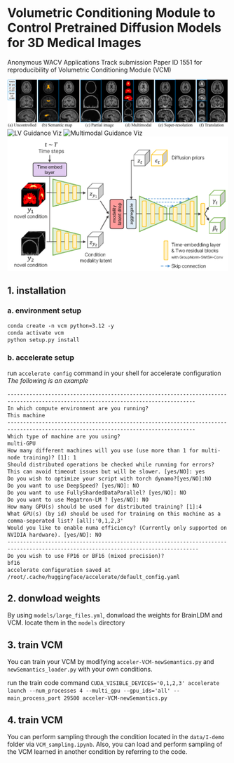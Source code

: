 # Volumetric Conditioning Module to Control Pretrained Diffusion Models for 3D Medical Images
Anonymous WACV Applications Track submission Paper ID 1551 for reproducibility of Volumetric Conditioning Module (VCM)

![versatile_VCM_examples](./examples/versatile_VCM.png)
<img src="./examples/LV-spatialcontrol.gif" alt="LV Guidance Viz" width="400"/>
<img src="./examples/Multimodal_spatialcontrol.gif" alt="Multimodal Guidance Viz" width="400"/>
![VCM_details](./examples/VCM_details.png)

## 1. installation

### a. environment setup
```
conda create -n vcm python=3.12 -y
conda activate vcm
python setup.py install
```

### b. accelerate setup

run `accelerate config` command in your shell for accelerate configuration
_The following is an example_

```
----------------------------------------------------------------------------------------------------------------------------------
In which compute environment are you running?
This machine                                                                                                                                                                                                            
----------------------------------------------------------------------------------------------------------------------------------
Which type of machine are you using?                                                                                                                                                                                          
multi-GPU                                                                                                                                                                                                               
How many different machines will you use (use more than 1 for multi-node training)? [1]: 1                                                                                                                              
Should distributed operations be checked while running for errors? This can avoid timeout issues but will be slower. [yes/NO]: yes                                                                                      
Do you wish to optimize your script with torch dynamo?[yes/NO]:NO                                                                                                                                                       
Do you want to use DeepSpeed? [yes/NO]: NO                                                                                                                                                                              
Do you want to use FullyShardedDataParallel? [yes/NO]: NO                                                                                                                                                               
Do you want to use Megatron-LM ? [yes/NO]: NO                                                                                                                                                                           
How many GPU(s) should be used for distributed training? [1]:4                                                                                                                                                          
What GPU(s) (by id) should be used for training on this machine as a comma-seperated list? [all]:'0,1,2,3'                                                                                                              
Would you like to enable numa efficiency? (Currently only supported on NVIDIA hardware). [yes/NO]: NO
-----------------------------------------------------------------------------------------------------------------------------------
Do you wish to use FP16 or BF16 (mixed precision)?
bf16                                                                                                                                                                                                                    
accelerate configuration saved at /root/.cache/huggingface/accelerate/default_config.yaml
```

## 2. donwload weights

By using `models/large_files.yml`, donwload the weights for BrainLDM and VCM.
locate them in the `models` directory


## 3. train VCM

You can train your VCM by modifying `acceler-VCM-newSemantics.py` and `newSemantics_loader.py` with your own conditions.

run the train code command
```CUDA_VISIBLE_DEVICES='0,1,2,3' accelerate launch --num_processes 4 --multi_gpu --gpu_ids='all' --main_process_port 29500 acceler-VCM-newSemantics.py```


## 4. train VCM

You can perform sampling through the condition located in the `data/I-demo` folder via `VCM_sampling.ipynb`. 
Also, you can load and perform sampling of the VCM learned in another condition by referring to the code.